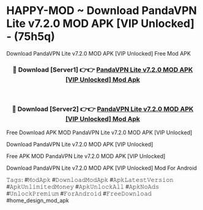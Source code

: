 # HAPPY-MOD ~ Download PandaVPN Lite v7.2.0 MOD APK [VIP Unlocked] - (75h5q)
Download PandaVPN Lite v7.2.0 MOD APK [VIP Unlocked] Free Mod APK

<div align="center">
<h3>🔴 Download [Server1] 👉👉 <a href="https://apk-comot.site?title=PandaVPN_Lite_v7.2.0_MOD_APK_[VIP_Unlocked]">PandaVPN Lite v7.2.0 MOD APK [VIP Unlocked] Mod Apk</a></h3><br>

<h3>🔴 Download [Server2] 👉👉 <a href="https://apk-comot.site?title=PandaVPN_Lite_v7.2.0_MOD_APK_[VIP_Unlocked]">PandaVPN Lite v7.2.0 MOD APK [VIP Unlocked] Mod Apk</a></h3>
</div>


Free Download APK MOD PandaVPN Lite v7.2.0 MOD APK [VIP Unlocked]

Download PandaVPN Lite v7.2.0 MOD APK [VIP Unlocked] 

Free APK MOD PandaVPN Lite v7.2.0 MOD APK [VIP Unlocked] 

Download PandaVPN Lite v7.2.0 MOD APK [VIP Unlocked] Mod For Android

𝚃𝚊𝚐𝚜: #𝙼𝚘𝚍𝙰𝚙𝚔 #𝙳𝚘𝚠𝚗𝚕𝚘𝚊𝚍𝙼𝚘𝚍𝙰𝚙𝚔 #𝙰𝚙𝚔𝙻𝚊𝚝𝚎𝚜𝚝𝚅𝚎𝚛𝚜𝚒𝚘𝚗 #𝙰𝚙𝚔𝚄𝚗𝚕𝚒𝚖𝚒𝚝𝚎𝚍𝙼𝚘𝚗𝚎𝚢 #𝙰𝚙𝚔𝚄𝚗𝚕𝚘𝚌𝚔𝙰𝚕𝚕 #𝙰𝚙𝚔𝙽𝚘𝙰𝚍𝚜 #𝚄𝚗𝚕𝚘𝚌𝚔𝙿𝚛𝚎𝚖𝚒𝚞𝚖 #𝙵𝚘𝚛𝙰𝚗𝚍𝚛𝚘𝚒𝚍 #𝙵𝚛𝚎𝚎𝙳𝚘𝚠𝚗𝚕𝚘𝚊𝚍 #home_design_mod_apk